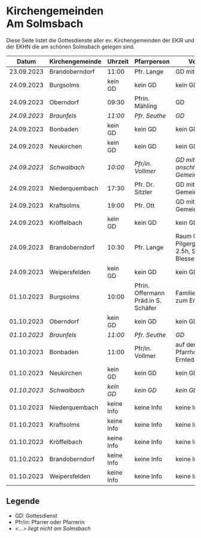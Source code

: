 # Kirchengemeinden<br>Am Solmsbach
Diese Seite listet die Gottesdienste aller ev. Kirchengemeinden der EKIR und der EKHN
die am schönen Solmsbach gelegen sind.

Datum        | Kirchengemeinde | Uhrzeit    | Pfarrperson       | Veranstaltung |
------------ | --------------- | ---------- | ----------------- | ------------- |
23.09.2023   | Brandoberndorf  | 11:00      | Pfr. Lange        | GD mit Taufe  | 
24.09.2023   | Burgsolms       | kein GD    | kein GD           | kein GD       | 
24.09.2023   | Oberndorf       | 09:30      | Pfrin. Mähling    | GD            | 
*24.09.2023* | *Braunfels*     | *11:00*    | *Pfr. Seuthe*     | *GD*          |
24.09.2023   | Bonbaden        | kein GD    | kein GD           | kein GD       | 
24.09.2023   | Neukirchen      | kein GD    | kein GD           | kein GD       | 
*24.09.2023* | *Schwalbach*    | *10:00*    | *Pfr/in. Vollmer* | *GD mit Konfi Vorst. und anschl. Gemeindeversammlung* |
24.09.2023   | Niederquembach  | 17:30      | Pfr. Dr. Sitzler  | GD mit anschl. Gemeindeversammlung | 
24.09.2023   | Kraftsolms      | 19:00      | Pfr. Ott          | GD mit anschl. Gemeindeversammlung | 
24.09.2023   | Kröffelbach     | kein GD    | kein GD           | kein GD       | 
24.09.2023   | Brandoberndorf  | 10:30      | Pfr. Lange        | Raum Ost Pilgergottesdienst 2.5h, Start Kirche Blessenbach |
24.09.2023   | Weipersfelden   | kein GD    | kein GD           | kein GD       | 
01.10.2023   | Burgsolms       | 10:00      | Pfrin. Offermann <br> Präd.in S. Schäfer | Familiengottesdienst zum Erntedankfest | 
01.10.2023   | Oberndorf       | kein GD    | kein GD           | kein GD       | 
*01.10.2023* | *Braunfels*     | *11:00*    | *Pfr. Seuthe*     | *GD*          |
01.10.2023   | Bonbaden        | 11:00      | Pfr/in. Vollmer   | auf dem ehem. Pfarrhof, Hauptstr. 49, Erntedank mit Katchus | 
01.10.2023   | Neukirchen      | kein GD    | kein GD           | kein GD       | 
*01.10.2023* | *Schwalbach*    | *kein GD*  | *kein GD*         | *kein GD*     |
01.10.2023   | Niederquembach  | keine Info | keine Info        | keine Info    | 
01.10.2023   | Kraftsolms      | keine Info | keine Info        | keine Info    | 
01.10.2023   | Kröffelbach     | keine Info | keine Info        | keine Info    | 
01.10.2023   | Brandoberndorf  | keine Info | keine Info        | keine Info    | 
01.10.2023   | Weipersfelden   | keine Info | keine Info        | keine Info    | 

## Legende
- GD: Gottesdienst
- Pfr/in: Pfarrer oder Pfarrerin
- *<...> liegt nicht am Solmsbach*
